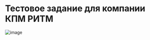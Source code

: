 # Тестовое задание для компании КПМ РИТМ
![image](https://user-images.githubusercontent.com/54663137/174657226-63b48ed6-9ba5-4d7b-a369-924bc1e3ef63.png)
